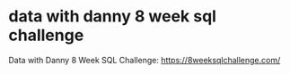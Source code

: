 # data with danny 8 week sql challenge
 Data with Danny 8 Week SQL Challenge: https://8weeksqlchallenge.com/ 
